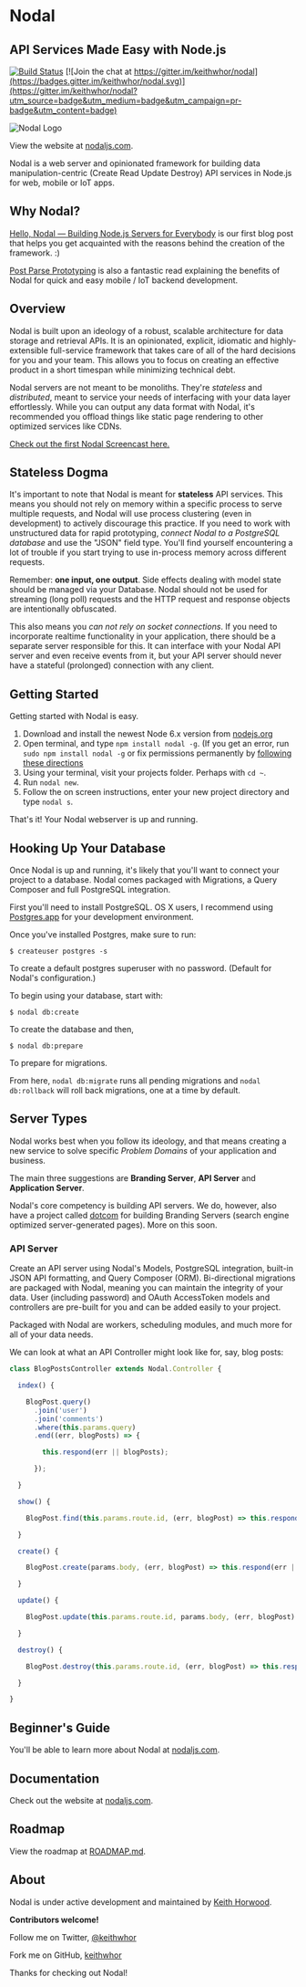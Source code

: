 # Nodal
## API Services Made Easy with Node.js

[![Build Status](https://travis-ci.org/keithwhor/nodal.svg?branch=master)](https://travis-ci.org/keithwhor/nodal) [![Join the chat at https://gitter.im/keithwhor/nodal](https://badges.gitter.im/keithwhor/nodal.svg)](https://gitter.im/keithwhor/nodal?utm_source=badge&utm_medium=badge&utm_campaign=pr-badge&utm_content=badge)

![Nodal Logo](./nodal.png)

View the website at [nodaljs.com](http://nodaljs.com).

Nodal is a web server and opinionated framework for building
data manipulation-centric (Create Read Update Destroy) API services in Node.js for
web, mobile or IoT apps.

## Why Nodal?

[Hello, Nodal — Building Node.js Servers for Everybody](https://medium.com/@keithwhor/hello-nodal-why-we-re-building-node-js-servers-for-everybody-dce14b27a233)
is our first blog post that helps you get acquainted with the reasons behind
the creation of the framework. :)

[Post Parse Prototyping](https://thoughts.ishuman.co/post-parse-prototyping-72b8570af416) is also a fantastic
read explaining the benefits of Nodal for quick and easy mobile / IoT backend development.

## Overview

Nodal is built upon an ideology of a robust, scalable architecture for
data storage and retrieval APIs.
It is an opinionated, explicit, idiomatic and highly-extensible full-service
framework that takes care of all of the hard decisions for you and your team.
This allows you to focus on creating an effective product in a
short timespan while minimizing technical debt.

Nodal servers are not meant to be monoliths. They're *stateless* and *distributed*,
meant to service your needs of interfacing with your data layer effortlessly.
While you can output any data format with Nodal, it's recommended you offload
things like static page rendering to other optimized services like CDNs.

[Check out the first Nodal Screencast here.](https://www.youtube.com/embed/IxBXkFbUqtk)

## Stateless Dogma

It's important to note that Nodal is meant for **stateless** API services. This
means you should not rely on memory within a specific process to serve multiple
requests, and Nodal will use process clustering (even in development) to actively
discourage this practice. If you need to work with unstructured data for rapid
prototyping, *connect Nodal to a PostgreSQL database* and use the "JSON" field
type. You'll find yourself encountering a lot of trouble if you start trying to
use in-process memory across different requests.

Remember: **one input, one output**. Side effects dealing with model state
should be managed via your Database. Nodal should not be used for streaming
(long poll) requests and the HTTP request and response objects are intentionally
obfuscated.

This also means you *can not rely on socket connections*. If you need to
incorporate realtime functionality in your application, there should be a
separate server responsible for this. It can interface with your Nodal API
server and even receive events from it, but your API server should never have
a stateful (prolonged) connection with any client.

## Getting Started

Getting started with Nodal is easy.

1. Download and install the newest Node 6.x version from [nodejs.org](https://nodejs.org)
2. Open terminal, and type `npm install nodal -g`.
(If you get an error, run `sudo npm install nodal -g` or fix permissions permanently by
  [following these directions](https://docs.npmjs.com/getting-started/fixing-npm-permissions)
3. Using your terminal, visit your projects folder. Perhaps with `cd ~`.
4. Run `nodal new`.
5. Follow the on screen instructions, enter your new project directory and type `nodal s`.

That's it! Your Nodal webserver is up and running.

## Hooking Up Your Database

Once Nodal is up and running, it's likely that you'll want to connect your project
to a database. Nodal comes packaged with Migrations, a Query Composer and full
PostgreSQL integration.

First you'll need to install PostgreSQL. OS X users, I recommend using
[Postgres.app](http://postgresapp.com/) for your development environment.

Once you've installed Postgres, make sure to run:

```
$ createuser postgres -s
```

To create a default postgres superuser with no password. (Default for Nodal's
configuration.)

To begin using your database, start with:

```
$ nodal db:create
```

To create the database and then,

```
$ nodal db:prepare
```

To prepare for migrations.

From here, `nodal db:migrate` runs all pending migrations and `nodal db:rollback`
will roll back migrations, one at a time by default.

## Server Types

Nodal works best when you follow its ideology, and that means creating a new
service to solve specific *Problem Domains* of your application and business.

The main three suggestions are **Branding Server**, **API Server** and **Application Server**.

Nodal's core competency is building API servers. We do, however, also have a
project called
[dotcom](http://github.com/keithwhor/dotcom) for building Branding Servers
(search engine optimized server-generated pages). More on this soon.

### API Server

Create an API server using Nodal's Models, PostgreSQL integration, built-in JSON
API formatting, and Query Composer (ORM). Bi-directional migrations are packaged
with Nodal, meaning you can maintain the integrity of your data.
User (including password) and OAuth AccessToken models and controllers are
pre-built for you and can be added easily to your project.

Packaged with Nodal are workers, scheduling modules, and much more for all of
your data needs.

We can look at what an API Controller might look like for, say, blog posts:

```javascript
class BlogPostsController extends Nodal.Controller {

  index() {

    BlogPost.query()
      .join('user')
      .join('comments')
      .where(this.params.query)
      .end((err, blogPosts) => {

        this.respond(err || blogPosts);

      });

  }

  show() {

    BlogPost.find(this.params.route.id, (err, blogPost) => this.respond(err || blogPost));

  }

  create() {

    BlogPost.create(params.body, (err, blogPost) => this.respond(err || blogPost));

  }

  update() {

    BlogPost.update(this.params.route.id, params.body, (err, blogPost) => this.respond(err || blogPost));

  }

  destroy() {

    BlogPost.destroy(this.params.route.id, (err, blogPost) => this.respond(err || blogPost));

  }

}
```

## Beginner's Guide

You'll be able to learn more about Nodal at [nodaljs.com](http://nodaljs.com).

## Documentation

Check out the website at [nodaljs.com](http://nodaljs.com).

## Roadmap

View the roadmap at [ROADMAP.md](./ROADMAP.md).

## About

Nodal is under active development and maintained by
[Keith Horwood](http://keithwhor.com).

**Contributors welcome!**

Follow me on Twitter, [@keithwhor](http://twitter.com/keithwhor)

Fork me on GitHub, [keithwhor](http://github.com/keithwhor)

Thanks for checking out Nodal!
